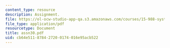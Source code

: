 ```yaml
---
content_type: resource
description: Assignment.
file: https://ol-ocw-studio-app-qa.s3.amazonaws.com/courses/15-988-system-dynamics-self-study-fall-1998-spring-1999/cb64e511878427200174016e95acb522_assn30.pdf
file_type: application/pdf
resourcetype: Document
title: assn30.pdf
uid: cb64e511-8784-2720-0174-016e95acb522
---
```

